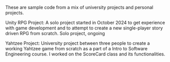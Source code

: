These are sample code from a mix of university projects and personal projects.

Unity RPG Project: A solo project started in October 2024 to get experience with game development and to attempt to create a new single-player story driven RPG from scratch. Solo project, ongoing

Yahtzee Project: University project between three people to create a working Yahtzee game from scratch as a part of a Intro to Software Engineering course. I worked on the ScoreCard class and its functionalities.
